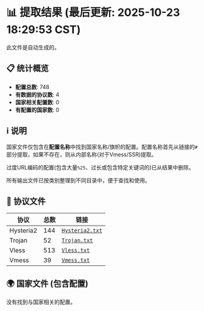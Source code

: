 # 📊 提取结果 (最后更新: 2025-10-23 18:29:53 CST)

此文件是自动生成的。

## 📋 统计概览

- **配置总数**: 748
- **有数据的协议数**: 4
- **国家相关配置数**: 0
- **有配置的国家数**: 0

## ℹ️ 说明

国家文件仅包含在**配置名称**中找到国家名称/旗帜的配置。配置名称首先从链接的`#`部分提取，如果不存在，则从内部名称(对于Vmess/SSR)提取。

过度URL编码的配置(包含大量`%25`、过长或包含特定关键词的)已从结果中删除。

所有输出文件已按类别整理到不同目录中，便于查找和使用。

## 📁 协议文件

| 协议 | 总数 | 链接 |
|---|---|---|
| Hysteria2 | 144 | [`Hysteria2.txt`](output_configs/protocols/Hysteria2.txt) |
| Trojan | 52 | [`Trojan.txt`](output_configs/protocols/Trojan.txt) |
| Vless | 513 | [`Vless.txt`](output_configs/protocols/Vless.txt) |
| Vmess | 39 | [`Vmess.txt`](output_configs/protocols/Vmess.txt) |

## 🌍 国家文件 (包含配置)

没有找到与国家相关的配置。

